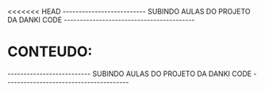 <<<<<<< HEAD
-------------------------- SUBINDO AULAS DO PROJETO DA DANKI CODE ----------------------------------------- 

CONTEUDO: 
=======
-------------------------- SUBINDO AULAS DO PROJETO DA DANKI CODE --------------------------------------- 
